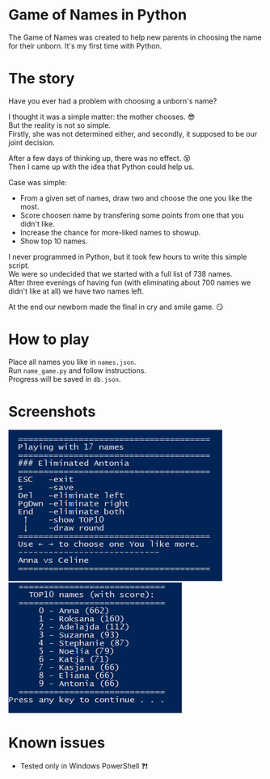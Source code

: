 # Game of Names in Python
The Game of Names was created to help new parents in choosing the name for their unborn.
It's my first time with Python.

# The story
Have you ever had a problem with choosing a unborn's name?

I thought it was a simple matter: the mother chooses. :sunglasses:  
But the reality is not so simple.  
Firstly, she was not determined either, and secondly, it supposed to be our joint decision.

After a few days of thinking up, there was no effect. :dizzy_face:  
Then I came up with the idea that Python could help us.

Case was simple:
* From a given set of names, draw two and choose the one you like the most.
* Score choosen name by transfering some points from one that you didn't like.
* Increase the chance for more-liked names to showup.
* Show top 10 names.

I never programmed in Python, but it took few hours to write this simple script.  
We were so undecided that we started with a full list of 738 names.  
After three evenings of having fun (with eliminating about 700 names we didn't like at all) we have two names left.

At the end our newborn made the final in cry and smile game. :smirk:

# How to play
Place all names you like in `names.json`.  
Run `name_game.py` and follow instructions.  
Progress will be saved in `db.json`.

# Screenshots

![Main screen](https://github.com/madpeteguy/py-name_game/blob/master/screenshot/name_game.png)
![TOP10](https://github.com/madpeteguy/py-name_game/blob/master/screenshot/name_game_top.png)

# Known issues
* Tested only in Windows PowerShell :question::exclamation:
